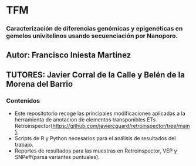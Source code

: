 # TFM
### Caracterización de diferencias genómicas y epigenéticas en gemelos univitelinos usando secuenciación por Nanoporo.
## Autor: Francisco Iniesta Martínez
## TUTORES: Javier Corral de la Calle  y Belén de la Morena del Barrio

### Contenidos
- Este repositotorio recoge las principales modificaciones aplicadas a la herramienta de anotacion de elementos transponibles ETs Retroinspector{https://github.com/javiercguard/retroinspector/tree/main}.
- Scripts de R y Python necesarios para el análisis de resultados del trabajo.
- Reportes de resultados para las muestras en Retroinspector, VEP y SNPeff(parsa variantes puntuales).
